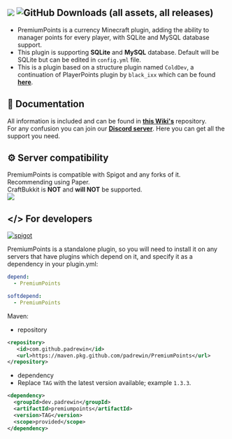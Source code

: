 ![](https://imgur.com/mekl311.png)
![GitHub Downloads (all assets, all releases)](https://img.shields.io/github/downloads/padrewin/PremiumPoints/total?logo=coin&color=dark-green)
--
* PremiumPoints is a currency Minecraft plugin, adding the ability to manager points for every player, with SQLite and MySQL database support.<br>
* This plugin is supporting **SQLite** and **MySQL** database. Default will be SQLite but can be edited in `config.yml` file.<br>
* This is a plugin based on a structure plugin named `ColdDev`, a continuation of PlayerPoints plugin by `black_ixx` which can be found [**here**](https://github.com/Mitsugaru/PlayerPoints).

## 📖 Documentation
All information is included and can be found in [**this Wiki's**](https://github.com/padrewin/PremiumPoints/wiki) repository.<br>
For any confusion you can join our [**Discord server**](https://discord.colddev.dev). Here you can get all the support you need.<br>

## ⚙️ Server compatibility<br>
PremiumPoints is compatible with Spigot and any forks of it.<br>
Recommending using Paper.<br>
CraftBukkit is **NOT** and **will NOT** be supported.<br>
![](https://imgur.com/Bt82udk.png)<br>

## </> For developers
<p>
    <a href="https://github.com/padrewin/PremiumPoints/releases">
        <img alt="spigot" src="https://img.shields.io/github/v/release/padrewin/PremiumPoints?style=for-the-badge&logo=github&color=00SS00"/>
    </a>
</p>

PremiumPoints is a standalone plugin, so you will need to install it on any servers that have plugins which depend on it, and specify it as a dependency in your plugin.yml:
```plugin.yml
depend:
  - PremiumPoints
```
```plugin.yml
softdepend:
  - PremiumPoints
```
Maven:
- repository
```pom.xml
<repository>
   <id>com.github.padrewin</id>
   <url>https://maven.pkg.github.com/padrewin/PremiumPoints</url>
</repository>
```
- dependency
- Replace `TAG` with the latest version available; example `1.3.3`.
```pom.xml
<dependency>
  <groupId>dev.padrewin</groupId>
  <artifactId>premiumpoints</artifactId>
  <version>TAG</version>
  <scope>provided</scope>
</dependency>
```
